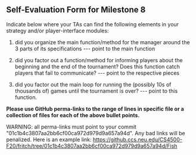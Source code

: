## Self-Evaluation Form for Milestone 8

Indicate below where your TAs can find the following elements in your strategy and/or player-interface modules:

1. did you organize the main function/method for the manager around
the 3 parts of its specifications --- point to the main function


2. did you factor out a function/method for informing players about
the beginning and the end of the tournament? Does this function catch
players that fail to communicate? --- point to the respective pieces


3. did you factor out the main loop for running the (possibly 10s of
thousands of) games until the tournament is over? --- point to this
function.

**Please use GitHub perma-links to the range of lines in specific
file or a collection of files for each of the above bullet points.**


  WARNING: all perma-links must point to your commit "01c1b4c3807aa2bb6cf00ca972d979d9a657a94d".
  Any bad links will be penalized.
  Here is an example link:
    <https://github.ccs.neu.edu/CS4500-F20/fritch/tree/01c1b4c3807aa2bb6cf00ca972d979d9a657a94d/Fish>


